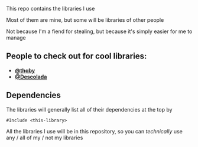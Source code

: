 This repo contains the libraries I use

Most of them are mine, but some will be libraries of other people

Not because I'm a fiend for stealing, but because it's simply easier for me to manage

## People to check out for cool libraries:

* [**@thqby**](https://github.com/thqby)
* [**@Descolada**](https://github.com/Descolada)

## Dependencies

The libraries will generally list all of their dependencies at the top by

```
#Include <this-library>
```

All the libraries I use will be in this repository, so you can *technically* use any / all of my / not my libraries
